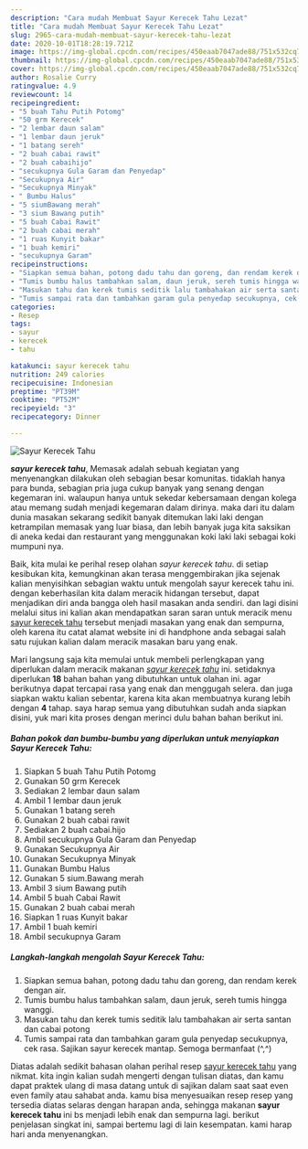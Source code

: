 ```yaml
---
description: "Cara mudah Membuat Sayur Kerecek Tahu Lezat"
title: "Cara mudah Membuat Sayur Kerecek Tahu Lezat"
slug: 2965-cara-mudah-membuat-sayur-kerecek-tahu-lezat
date: 2020-10-01T18:28:19.721Z
image: https://img-global.cpcdn.com/recipes/450eaab7047ade88/751x532cq70/sayur-kerecek-tahu-foto-resep-utama.jpg
thumbnail: https://img-global.cpcdn.com/recipes/450eaab7047ade88/751x532cq70/sayur-kerecek-tahu-foto-resep-utama.jpg
cover: https://img-global.cpcdn.com/recipes/450eaab7047ade88/751x532cq70/sayur-kerecek-tahu-foto-resep-utama.jpg
author: Rosalie Curry
ratingvalue: 4.9
reviewcount: 14
recipeingredient:
- "5 buah Tahu Putih Potomg"
- "50 grm Kerecek"
- "2 lembar daun salam"
- "1 lembar daun jeruk"
- "1 batang sereh"
- "2 buah cabai rawit"
- "2 buah cabaihijo"
- "secukupnya Gula Garam dan Penyedap"
- "Secukupnya Air"
- "Secukupnya Minyak"
- " Bumbu Halus"
- "5 siumBawang merah"
- "3 sium Bawang putih"
- "5 buah Cabai Rawit"
- "2 buah cabai merah"
- "1 ruas Kunyit bakar"
- "1 buah kemiri"
- "secukupnya Garam"
recipeinstructions:
- "Siapkan semua bahan, potong dadu tahu dan goreng, dan rendam kerek dengan air."
- "Tumis bumbu halus tambahkan salam, daun jeruk, sereh tumis hingga wanggi."
- "Masukan tahu dan kerek tumis seditik lalu tambahakan air serta santan dan cabai potong"
- "Tumis sampai rata dan tambahkan garam gula penyedap secukupnya, cek rasa. Sajikan sayur kerecek mantap. Semoga bermanfaat (^,^)"
categories:
- Resep
tags:
- sayur
- kerecek
- tahu

katakunci: sayur kerecek tahu 
nutrition: 249 calories
recipecuisine: Indonesian
preptime: "PT39M"
cooktime: "PT52M"
recipeyield: "3"
recipecategory: Dinner

---
```



![Sayur Kerecek Tahu](https://img-global.cpcdn.com/recipes/450eaab7047ade88/751x532cq70/sayur-kerecek-tahu-foto-resep-utama.jpg)

<b><i>sayur kerecek tahu</i></b>, Memasak adalah sebuah kegiatan yang menyenangkan dilakukan oleh sebagian besar komunitas. tidaklah hanya para bunda, sebagian pria juga cukup banyak yang senang dengan kegemaran ini. walaupun hanya untuk sekedar kebersamaan dengan kolega atau memang sudah menjadi kegemaran dalam dirinya. maka dari itu dalam dunia masakan sekarang sedikit banyak ditemukan laki laki dengan ketrampilan memasak yang luar biasa, dan lebih banyak juga kita saksikan di aneka kedai dan restaurant yang menggunakan koki laki laki sebagai koki mumpuni nya.



Baik, kita mulai ke perihal resep olahan <i>sayur kerecek tahu</i>. di setiap kesibukan kita, kemungkinan akan terasa menggembirakan jika sejenak kalian menyisihkan sebagian waktu untuk mengolah sayur kerecek tahu ini. dengan keberhasilan kita dalam meracik hidangan tersebut, dapat menjadikan diri anda bangga oleh hasil masakan anda sendiri. dan lagi disini melalui situs ini kalian akan mendapatkan saran saran untuk meracik menu <u>sayur kerecek tahu</u> tersebut menjadi masakan yang enak dan sempurna, oleh karena itu catat alamat website ini di handphone anda sebagai salah satu rujukan kalian dalam meracik masakan baru yang enak.


Mari langsung saja kita memulai untuk membeli perlengkapan yang diperlukan dalam meracik makanan <u><i>sayur kerecek tahu</i></u> ini. setidaknya diperlukan <b>18</b> bahan bahan yang dibutuhkan untuk olahan ini. agar berikutnya dapat tercapai rasa yang enak dan menggugah selera. dan juga siapkan waktu kalian sebentar, karena kita akan membuatnya kurang lebih dengan <b>4</b> tahap. saya harap semua yang dibutuhkan sudah anda siapkan disini, yuk mari kita proses dengan merinci dulu bahan bahan berikut ini.

<!--inarticleads1-->

##### Bahan pokok dan bumbu-bumbu yang diperlukan untuk menyiapkan Sayur Kerecek Tahu:

1. Siapkan 5 buah Tahu Putih Potomg
1. Gunakan 50 grm Kerecek
1. Sediakan 2 lembar daun salam
1. Ambil 1 lembar daun jeruk
1. Gunakan 1 batang sereh
1. Gunakan 2 buah cabai rawit
1. Sediakan 2 buah cabai.hijo
1. Ambil secukupnya Gula Garam dan Penyedap
1. Gunakan Secukupnya Air
1. Gunakan Secukupnya Minyak
1. Gunakan  Bumbu Halus
1. Gunakan 5 sium.Bawang merah
1. Ambil 3 sium Bawang putih
1. Ambil 5 buah Cabai Rawit
1. Gunakan 2 buah cabai merah
1. Siapkan 1 ruas Kunyit bakar
1. Ambil 1 buah kemiri
1. Ambil secukupnya Garam




<!--inarticleads2-->

##### Langkah-langkah mengolah Sayur Kerecek Tahu:

1. Siapkan semua bahan, potong dadu tahu dan goreng, dan rendam kerek dengan air.
1. Tumis bumbu halus tambahkan salam, daun jeruk, sereh tumis hingga wanggi.
1. Masukan tahu dan kerek tumis seditik lalu tambahakan air serta santan dan cabai potong
1. Tumis sampai rata dan tambahkan garam gula penyedap secukupnya, cek rasa. Sajikan sayur kerecek mantap. Semoga bermanfaat (^,^)




Diatas adalah sedikit bahasan olahan perihal resep <u>sayur kerecek tahu</u> yang nikmat. kita ingin kalian sudah mengerti dengan tulisan diatas, dan kamu dapat praktek ulang di masa datang untuk di sajikan dalam saat saat even even family atau sahabat anda. kamu bisa menyesuaikan resep resep yang tersedia diatas selaras dengan harapan anda, sehingga makanan <b>sayur kerecek tahu</b> ini bs menjadi lebih enak dan sempurna lagi. berikut penjelasan singkat ini, sampai bertemu lagi di lain kesempatan. kami harap hari anda menyenangkan.
